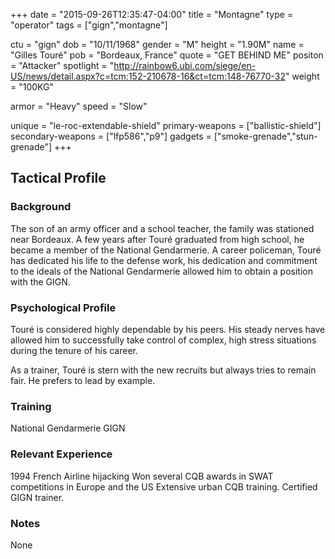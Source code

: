 +++
date = "2015-09-26T12:35:47-04:00"
title = "Montagne"
type = "operator"
tags = ["gign","montagne"]

ctu = "gign"
dob = "10/11/1968"
gender = "M"
height = "1.90M"
name = "Gilles Touré"
pob = "Bordeaux, France"
quote = "GET BEHIND ME"
positon = "Attacker"
spotlight = "http://rainbow6.ubi.com/siege/en-US/news/detail.aspx?c=tcm:152-210678-16&ct=tcm:148-76770-32"
weight = "100KG"

armor = "Heavy"
speed = "Slow"

unique = "le-roc-extendable-shield"
primary-weapons = ["ballistic-shield"]
secondary-weapons = ["lfp586","p9"]
gadgets = ["smoke-grenade","stun-grenade"]
+++

## Tactical Profile

### Background

The son of an army officer and a school teacher, the family was stationed near Bordeaux. A few years
after Touré graduated from high school, he became a member of the National Gendarmerie. A career
policeman, Touré has dedicated his life to the defense work, his dedication and commitment to the
ideals of the National Gendarmerie allowed him to obtain a position with the GIGN.

### Psychological Profile

Touré is considered highly dependable by his peers. His steady nerves have allowed him to successfully
take control of complex, high stress situations during the tenure of his career.

As a trainer, Touré is stern with the new recruits but always tries to remain fair. He prefers to lead
by example.

### Training

National Gendarmerie
GIGN

### Relevant Experience

1994 French Airline hijacking
Won several CQB awards in SWAT competitions in Europe and the US
Extensive urban CQB training.
Certified GIGN trainer.

### Notes

None
